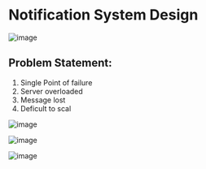 # Notification System Design 

![image](https://user-images.githubusercontent.com/115500959/201484751-cc1c7e2a-c4b1-4fd0-8d46-487c94754de7.png)

## Problem Statement:

1. Single Point of failure
2. Server overloaded
3. Message lost
4. Deficult to scal

![image](https://user-images.githubusercontent.com/115500959/201484524-e3fc0e1f-818a-4904-8544-56418cdbf9cf.png)

![image](https://user-images.githubusercontent.com/115500959/201484601-1a963c80-96d9-472a-b51a-81ab688bd1af.png)

![image](https://user-images.githubusercontent.com/115500959/201484640-1d2d0afb-4a0b-4bf5-8c37-7636d8336591.png)


